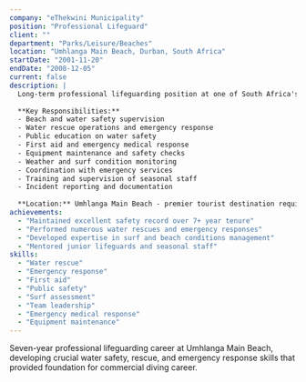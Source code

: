 ```yaml
---
company: "eThekwini Municipality"
position: "Professional Lifeguard"
client: ""
department: "Parks/Leisure/Beaches"
location: "Umhlanga Main Beach, Durban, South Africa"
startDate: "2001-11-20"
endDate: "2008-12-05"
current: false
description: |
  Long-term professional lifeguarding position at one of South Africa's premier beaches, responsible for public safety and water rescue operations.
  
  **Key Responsibilities:**
  - Beach and water safety supervision
  - Water rescue operations and emergency response
  - Public education on water safety
  - First aid and emergency medical response
  - Equipment maintenance and safety checks
  - Weather and surf condition monitoring
  - Coordination with emergency services
  - Training and supervision of seasonal staff
  - Incident reporting and documentation
  
  **Location:** Umhlanga Main Beach - premier tourist destination requiring high standards of safety and customer service
achievements:
  - "Maintained excellent safety record over 7+ year tenure"
  - "Performed numerous water rescues and emergency responses"
  - "Developed expertise in surf and beach conditions management"
  - "Mentored junior lifeguards and seasonal staff"
skills:
  - "Water rescue"
  - "Emergency response"
  - "First aid"
  - "Public safety"
  - "Surf assessment"
  - "Team leadership"
  - "Emergency medical response"
  - "Equipment maintenance"
---
```


Seven-year professional lifeguarding career at Umhlanga Main Beach, developing crucial water safety, rescue, and emergency response skills that provided foundation for commercial diving career. 